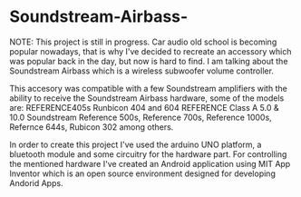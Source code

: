 # Soundstream-Airbass-

NOTE: This project is still in progress.
Car audio old school is becoming popular nowadays, that is why I've decided to recreate an accessory which was popular back in the day, but now is hard to find. I am talking about the Soundstream Airbass which is a wireless subwoofer volume controller.

This accesory was compatible with a few Soundstream amplifiers with the ability to receive the Soundstream Airbass hardware, some of the models are: 
REFERENCE405s
Runbicon 404 and 604
REFERENCE Class A 5.0 & 10.0
Soundstream Reference 500s, Reference 700s, Reference 1000s, Refernce 644s, Rubicon 302 among others.

In order to create this project I've used the arduino UNO platform, a bluetooth module and some circuitry for the hardware part. For controlling the mentioned hardware I've created an Android application using MIT App Inventor which is an open source environment designed for developing Andorid Apps. 
